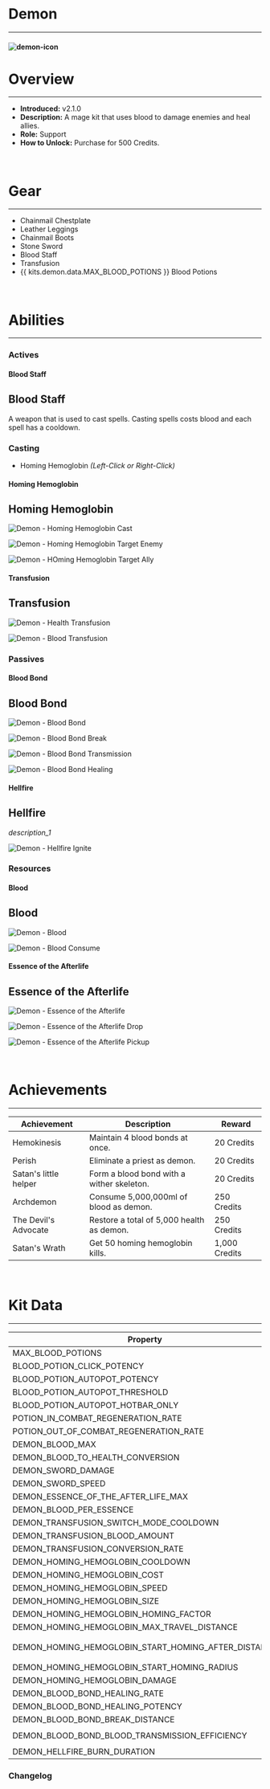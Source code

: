 # Demon

---

#### ![demon-icon](../assets/icons/maps/demon-icon.jpg)

# Overview

---

- **Introduced:** v2.1.0
- **Description:** A mage kit that uses blood to damage enemies and heal allies.
- **Role:** Support
- **How to Unlock:** Purchase for 500 Credits.

<br />

# Gear

---

- Chainmail Chestplate
- Leather Leggings
- Chainmail Boots
- Stone Sword
- Blood Staff
- Transfusion
- {{ kits.demon.data.MAX_BLOOD_POTIONS }} Blood Potions

<br />

# Abilities

---

### Actives

<!-- tabs:start -->

#### **Blood Staff**

## Blood Staff

A weapon that is used to cast spells. Casting spells costs blood and each spell has a cooldown.

### Casting

- Homing Hemoglobin _(Left-Click or Right-Click)_

<!-- tabs:start -->

#### **Homing Hemoglobin**

## Homing Hemoglobin

![Demon - Homing Hemoglobin Cast](../assets/kits/demon/_image_1_.jpg_)

![Demon - Homing Hemoglobin Target Enemy](../assets/kits/demon/_image_1_.jpg_)

![Demon - HOming Hemoglobin Target Ally](../assets/kits/demon/_image_1_.jpg_)

<!-- tabs:end -->

#### **Transfusion**

## Transfusion

![Demon - Health Transfusion](../assets/kits/demon/_image_1_.jpg_)

![Demon - Blood Transfusion](../assets/kits/demon/_image_1_.jpg_)

<!-- tabs:end -->

### Passives

<!-- tabs:start -->

#### **Blood Bond**

## Blood Bond

![Demon - Blood Bond](../assets/kits/demon/_image_1_.jpg_)

![Demon - Blood Bond Break](../assets/kits/demon/_image_1_.jpg_)

![Demon - Blood Bond Transmission](../assets/kits/demon/_image_1_.jpg_)

![Demon - Blood Bond Healing](../assets/kits/demon/_image_1_.jpg_)

#### **Hellfire**

## Hellfire

_description_1_

![Demon - Hellfire Ignite](../assets/kits/demon/_image_1_.jpg_)

<!-- tabs:end -->

### Resources

<!-- tabs:start -->

#### **Blood**

## Blood

![Demon - Blood](../assets/kits/demon/_image_1_.jpg_)

![Demon - Blood Consume](../assets/kits/demon/_image_1_.jpg_)

#### **Essence of the Afterlife**

## Essence of the Afterlife

![Demon - Essence of the Afterlife](../assets/kits/demon/_image_1_.jpg_)

![Demon - Essence of the Afterlife Drop](../assets/kits/demon/_image_1_.jpg_)

![Demon - Essence of the Afterlife Pickup](../assets/kits/demon/_image_1_.jpg_)

<!-- tabs:end -->
<br />

# Achievements

---

<!-- prettier-ignore -->
| Achievement | Description | Reward |
| ----------- | ----------- | ------ |
| Hemokinesis | Maintain 4 blood bonds at once. | 20 Credits |
| Perish | Eliminate a priest as demon. | 20 Credits |
| Satan's little helper | Form a blood bond with a wither skeleton. | 20 Credits |
| Archdemon | Consume 5,000,000ml of blood as demon. | 250 Credits |
| The Devil's Advocate | Restore a total of 5,000 health as demon. | 250 Credits |
| Satan's Wrath | Get 50 homing hemoglobin kills. | 1,000 Credits |

<br />

# Kit Data

---

<!-- prettier-ignore -->
| Property | Value | Description |
|----------|-------|-------------|
| MAX_BLOOD_POTIONS | `{{ kits.demon.data.MAX_BLOOD_POTIONS }}` | |
| BLOOD_POTION_CLICK_POTENCY | `{{ kits.demon.data.BLOOD_POTION_CLICK_POTENCY }}` | |
| BLOOD_POTION_AUTOPOT_POTENCY | `{{ kits.demon.data.BLOOD_POTION_AUTOPOT_POTENCY }}` | |
| BLOOD_POTION_AUTOPOT_THRESHOLD | `{{ kits.demon.data.BLOOD_POTION_AUTOPOT_THRESHOLD }}` | |
| BLOOD_POTION_AUTOPOT_HOTBAR_ONLY | `{{ kits.demon.data.BLOOD_POTION_AUTOPOT_HOTBAR_ONLY }}` | |
| POTION_IN_COMBAT_REGENERATION_RATE | `{{ kits._shared.data.POTION_IN_COMBAT_REGENERATION_RATE }}` | |
| POTION_OUT_OF_COMBAT_REGENERATION_RATE | `{{ kits._shared.data.POTION_OUT_OF_COMBAT_REGENERATION_RATE }}` | |
| DEMON_BLOOD_MAX | `{{ kits.demon.data.DEMON_BLOOD_MAX }}` | |
| DEMON_BLOOD_TO_HEALTH_CONVERSION | `{{ kits.demon.data.DEMON_BLOOD_TO_HEALTH_CONVERSION }}` | |
| DEMON_SWORD_DAMAGE | `{{ kits.demon.data.DEMON_SWORD_DAMAGE }}` | |
| DEMON_SWORD_SPEED | `{{ kits.demon.data.DEMON_SWORD_SPEED }}` | |
| DEMON_ESSENCE_OF_THE_AFTER_LIFE_MAX | `{{ kits.demon.data.DEMON_ESSENCE_OF_THE_AFTER_LIFE_MAX }}` | |
| DEMON_BLOOD_PER_ESSENCE | `{{ kits.demon.data.DEMON_BLOOD_PER_ESSENCE }}` | |
| DEMON_TRANSFUSION_SWITCH_MODE_COOLDOWN | `{{ kits.demon.data.DEMON_TRANSFUSION_SWITCH_MODE_COOLDOWN }}` | |
| DEMON_TRANSFUSION_BLOOD_AMOUNT | `{{ kits.demon.data.DEMON_TRANSFUSION_BLOOD_AMOUNT }}` | |
| DEMON_TRANSFUSION_CONVERSION_RATE | `{{ kits.demon.data.DEMON_TRANSFUSION_CONVERSION_RATE }}` | |
| DEMON_HOMING_HEMOGLOBIN_COOLDOWN | `{{ kits.demon.data.DEMON_HOMING_HEMOGLOBIN_COOLDOWN }}` | |
| DEMON_HOMING_HEMOGLOBIN_COST | `{{ kits.demon.data.DEMON_HOMING_HEMOGLOBIN_COST }}` | |
| DEMON_HOMING_HEMOGLOBIN_SPEED | `{{ kits.demon.data.DEMON_HOMING_HEMOGLOBIN_SPEED }}` | |
| DEMON_HOMING_HEMOGLOBIN_SIZE | `{{ kits.demon.data.DEMON_HOMING_HEMOGLOBIN_SIZE }}` | |
| DEMON_HOMING_HEMOGLOBIN_HOMING_FACTOR | `{{ kits.demon.data.DEMON_HOMING_HEMOGLOBIN_HOMING_FACTOR }}` | |
| DEMON_HOMING_HEMOGLOBIN_MAX_TRAVEL_DISTANCE | `{{ kits.demon.data.DEMON_HOMING_HEMOGLOBIN_MAX_TRAVEL_DISTANCE }}` | |
| DEMON_HOMING_HEMOGLOBIN_START_HOMING_AFTER_DISTANCE | `{{ kits.demon.data.DEMON_HOMING_HEMOGLOBIN_START_HOMING_AFTER_DISTANCE }}` | |
| DEMON_HOMING_HEMOGLOBIN_START_HOMING_RADIUS | `{{ kits.demon.data.DEMON_HOMING_HEMOGLOBIN_START_HOMING_RADIUS }}` | |
| DEMON_HOMING_HEMOGLOBIN_DAMAGE | `{{ kits.demon.data.DEMON_HOMING_HEMOGLOBIN_DAMAGE }}` | |
| DEMON_BLOOD_BOND_HEALING_RATE | `{{ kits.demon.data.DEMON_BLOOD_BOND_HEALING_RATE }}` | |
| DEMON_BLOOD_BOND_HEALING_POTENCY | `{{ kits.demon.data.DEMON_BLOOD_BOND_HEALING_POTENCY }}` | |
| DEMON_BLOOD_BOND_BREAK_DISTANCE | `{{ kits.demon.data.DEMON_BLOOD_BOND_BREAK_DISTANCE }}` | |
| DEMON_BLOOD_BOND_BLOOD_TRANSMISSION_EFFICIENCY | `{{ kits.demon.data.DEMON_BLOOD_BOND_BLOOD_TRANSMISSION_EFFICIENCY }}` | |
| DEMON_HELLFIRE_BURN_DURATION | `{{ kits.demon.data.DEMON_HELLFIRE_BURN_DURATION }}` | |

### Changelog
